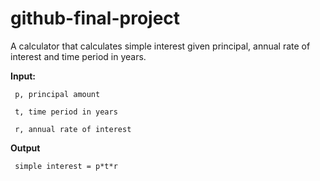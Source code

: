 # github-final-project

A calculator that calculates simple interest given principal, annual rate of interest and time period in years.

**Input:**

     p, principal amount
   
     t, time period in years
   
     r, annual rate of interest
   
**Output**

     simple interest = p*t*r
